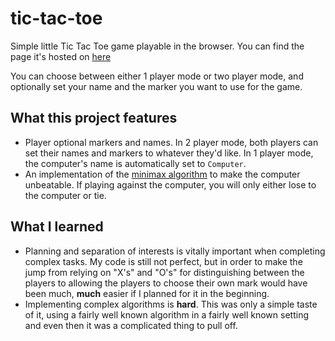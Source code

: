 # tic-tac-toe

Simple little Tic Tac Toe game playable in the browser. You can find the page it's hosted on [here](https://jaredguzman.github.io/tic-tac-toe/)

You can choose between either 1 player mode or two player mode, and optionally set your name and the marker you want to use for the game.

## What this project features

* Player optional markers and names. In 2 player mode, both players can set their names and markers to whatever they'd like. In 1 player mode, the computer's name is automatically set to `Computer`.
* An implementation of the [minimax algorithm](https://en.wikipedia.org/wiki/Minimax) to make the computer unbeatable. If playing against the computer, you will only either lose to the computer or tie.

## What I learned

* Planning and separation of interests is vitally important when completing complex tasks. My code is still not perfect, but in order to make the jump from relying on "X's" and "O's" for distinguishing between the players to allowing the players to choose their own mark would have been much, **much** easier if I planned for it in the beginning.
* Implementing complex algorithms is **hard**. This was only a simple taste of it, using a fairly well known algorithm in a fairly well known setting and even then it was a complicated thing to pull off. 
